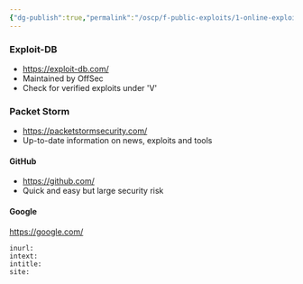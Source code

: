 ```yaml
---
{"dg-publish":true,"permalink":"/oscp/f-public-exploits/1-online-exploit-resources/"}
---
```


### Exploit-DB
- https://exploit-db.com/
- Maintained by OffSec
- Check for verified exploits under 'V'

### Packet Storm
- https://packetstormsecurity.com/
- Up-to-date information on news, exploits and tools

#### GitHub
- https://github.com/
- Quick and easy but large security risk

#### Google
https://google.com/
```
inurl:
intext:
intitle:
site:
```
